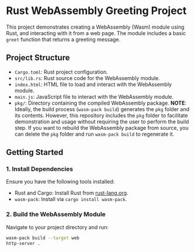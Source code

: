 # Rust WebAssembly Greeting Project

This project demonstrates creating a WebAssembly (Wasm) module using Rust, and interacting with it from a web page. The module includes a basic `greet` function that returns a greeting message.

## Project Structure

- `Cargo.toml`: Rust project configuration.
- `src/lib.rs`: Rust source code for the WebAssembly module.
- `index.html`: HTML file to load and interact with the WebAssembly module.
- `main.js`: JavaScript file to interact with the WebAssembly module.
- `pkg/`: Directory containing the compiled WebAssembly package. **NOTE**: Ideally, the build process (`wasm-pack build`) generates the `pkg` folder and its contents. However, this repository includes the `pkg` folder to facilitate demonstration and usage without requiring the user to perform the build step. If you want to rebuild the WebAssembly package from source, you can delete the `pkg` folder and run `wasm-pack build` to regenerate it.
## Getting Started

### 1. Install Dependencies

Ensure you have the following tools installed:

- Rust and Cargo: Install Rust from [rust-lang.org](https://www.rust-lang.org/).
- `wasm-pack`: Install via `cargo install wasm-pack`.

### 2. Build the WebAssembly Module

Navigate to your project directory and run:

```sh
wasm-pack build --target web
http-server .
